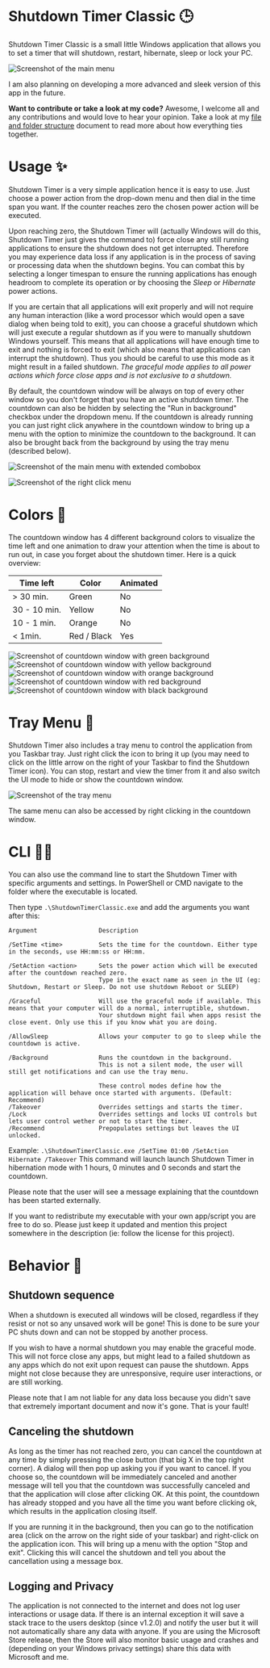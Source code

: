 # Shutdown Timer Classic 🕒

Shutdown Timer Classic is a small little Windows application that allows you to set a timer that will shutdown, restart, hibernate, sleep or lock your PC.

![Screenshot of the main menu](Screenshots/Menu.png)

I am also planning on developing a more advanced and sleek version of this app in the future.

**Want to contribute or take a look at my code?** Awesome, I welcome all and any contributions and would love to hear your opinion.
Take a look at my [file and folder structure](Structure.md) document to read more about how everything ties together.

# Usage ✨

Shutdown Timer is a very simple application hence it is easy to use.
Just choose a power action from the drop-down menu and then dial in the time span you want. If the counter reaches zero the chosen power action will be executed.

Upon reaching zero, the Shutdown Timer will (actually Windows will do this, Shutdown Timer just gives the command to) force close any still running applications to ensure the shutdown does not get interrupted.
Therefore you may experience data loss if any application is in the process of saving or processing data when the shutdown begins.
You can combat this by selecting a longer timespan to ensure the running applications has enough headroom to complete its operation or by choosing the *Sleep* or *Hibernate* power actions.

If you are certain that all applications will exit properly and will not require any human interaction (like a word processor which would open a save dialog when being told to exit), you can choose a graceful shutdown which will just execute a regular shutdown as if you were to manually shutdown Windows yourself.
This means that all applications will have enough time to exit and nothing is forced to exit (which also means that applications can interrupt the shutdown).
Thus you should be careful to use this mode as it might result in a failed shutdown.
*The graceful mode applies to all power actions which force close apps and is not exclusive to a shutdown.*

By default, the countdown window will be always on top of every other window so you don't forget that you have an active shutdown timer. The countdown can also be hidden by selecting the "Run in background" checkbox under the dropdown menu. If the countdown is already running you can just right click anywhere in the countdown window to bring up a menu with the option to minimize the countdown to the background. It can also be brought back from the background by using the tray menu (described below).

![Screenshot of the main menu with extended combobox](Screenshots/Menu2.png)

![Screenshot of the right click menu](Screenshots/RightClickMenu.png)

# Colors 🎨

The countdown window has 4 different background colors to visualize the time left and one animation to draw your attention when the time is about to run out, in case you forget about the shutdown timer.
Here is a quick overview:

| Time left     | Color         | Animated  |
| ------------- | ------------- | --------- |
| > 30 min.     | Green         | No        |
| 30 - 10 min.  | Yellow        | No        |
| 10 - 1 min.   | Orange        | No        |
| < 1min.       | Red / Black   | Yes       |

![Screenshot of countdown window with green background](Screenshots/CountdownGreen.png)
![Screenshot of countdown window with yellow background](Screenshots/CountdownYellow.png)
![Screenshot of countdown window with orange background](Screenshots/CountdownOrange.png)
![Screenshot of countdown window with red background](Screenshots/CountdownRed.png)
![Screenshot of countdown window with black background](Screenshots/CountdownBlack.png)

# Tray Menu 🔧

Shutdown Timer also includes a tray menu to control the application from you Taskbar tray. Just right click the icon to bring it up (you may need to click on the little arrow on the right of your Taskbar to find the Shutdown Timer icon). You can stop, restart and view the timer from it and also switch the UI mode to hide or show the countdown window.

![Screenshot of the tray menu](Screenshots/TrayMenu.png)

The same menu can also be accessed by right clicking in the countdown window.

# CLI 🐱‍💻

You can also use the command line to start the Shutdown Timer with specific arguments and settings.
In PowerShell or CMD navigate to the folder where the executable is located.

Then type `.\ShutdownTimerClassic.exe` and add the arguments you want after this:

```
Argument                 Description

/SetTime <time>          Sets the time for the countdown. Either type in the seconds, use HH:mm:ss or HH:mm.

/SetAction <action>      Sets the power action which will be executed after the countdown reached zero.
                         Type in the exact name as seen in the UI (eg: Shutdown, Restart or Sleep. Do not use shutdown Reboot or SLEEP)

/Graceful                Will use the graceful mode if available. This means that your computer will do a normal, interruptible, shutdown.
                         Your shutdown might fail when apps resist the close event. Only use this if you know what you are doing.

/AllowSleep              Allows your computer to go to sleep while the countdown is active.

/Background              Runs the countdown in the background.
                         This is not a silent mode, the user will still get notifications and can use the tray menu.

                         These control modes define how the application will behave once started with arguments. (Default: Recommend)
/Takeover                Overrides settings and starts the timer.
/Lock                    Overrides settings and locks UI controls but lets user control wether or not to start the timer.
/Recommend               Prepopulates settings but leaves the UI unlocked.
```

Example: `.\ShutdownTimerClassic.exe /SetTime 01:00 /SetAction Hibernate /Takeover`
This command will launch launch Shutdown Timer in hibernation mode with 1 hours, 0 minutes and 0 seconds and start the countdown.

Please note that the user will see a message explaining that the countdown has been started externally.

If you want to redistribute my executable with your own app/script you are free to do so. Please just keep it updated and mention this project somewhere in the description (ie: follow the license for this project).

# Behavior 📄

## Shutdown sequence

When a shutdown is executed all windows will be closed, regardless if they resist or not so any unsaved work will be gone! This is done to be sure your PC shuts down and can not be stopped by another process.

If you wish to have a normal shutdown you may enable the graceful mode. This will not force close any apps, but might lead to a failed shutdown as any apps which do not exit upon request can pause the shutdown. Apps might not close because they are unresponsive, require user interactions, or are still working. 

Please note that I am not liable for any data loss because you didn't save that extremely important document and now it's gone. That is your fault!

## Canceling the shutdown

As long as the timer has not reached zero, you can cancel the countdown at any time by simply pressing the close button (that big X in the top right corner). A dialog will then pop up asking you if you want to cancel. If you choose so, the countdown will be immediately canceled and another message will tell you that the countdown was successfully canceled and that the application will close after clicking OK. At this point, the countdown has already stopped and you have all the time you want before clicking ok, which results in the application closing itself.

If you are running it in the background, then you can go to the notification area (click on the arrow on the right side of your taskbar) and right-click on the application icon. This will bring up a menu with the option "Stop and exit". Clicking this will cancel the shutdown and tell you about the cancellation using a message box.

## Logging and Privacy

The application is not connected to the internet and does not log user interactions or usage data. If there is an internal exception it will save a stack trace to the users desktop (since v1.2.0) and notify the user but it will not automatically share any data with anyone. If you are using the Microsoft Store release, then the Store will also monitor basic usage and crashes and (depending on your Windows privacy settings) share this data with Microsoft and me.
